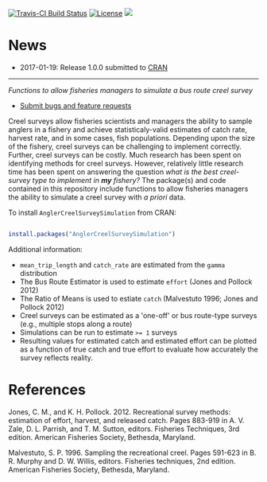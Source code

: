 


[![Travis-CI Build Status](https://travis-ci.org/stevenranney/AnglerCreelSurveySimulation.svg?branch=master)](https://travis-ci.org/stevenranney/AnglerCreelSurveySimulation) [![License](https://img.shields.io/badge/license-GPL0%28%3E=03%29-brightgreen.svg?style=flat)](http://www.gnu.org/licenses/gpl-3.0.html)
![](https://cranlogs.r-pkg.org/badges/grand-total/AnglerCreelSurveySimulation?color=brightgreen)

# News

* 2017-01-19: Release 1.0.0 submitted to [CRAN](https://cran.r-project.org/)

---

*Functions to allow fisheries managers to simulate a bus route creel survey*

* [Submit bugs and feature requests](https://github.com/stevenranney/AnglerCreelSurveySimulation/issues)

Creel surveys allow fisheries scientists and managers the ability to sample anglers in a fishery and achieve statisticaly-valid estimates of catch rate, harvest rate, and in some cases, fish populations.  Depending upon the size of the fishery, creel surveys can be challenging to implement correctly.  Further, creel surveys can be costly.  Much research has been spent on identifying methods for creel surveys.  However, relatively little research time has been spent on answering the question _what is the best creel-survey type to implement in **my** fishery?_  The package(s) and code contained in this repository include functions to allow fisheries managers the ability to simulate a creel survey with *a priori* data.

To install `AnglerCreelSurveySimulation` from CRAN:

```r

install.packages("AnglerCreelSurveySimulation")

```

Additional information:
* `mean_trip_length` and `catch_rate` are estimated from the `gamma` distribution
* The Bus Route Estimator is used to estimate `effort` (Jones and Pollock 2012)
* The Ratio of Means is used to estiate `catch` (Malvestuto 1996; Jones and Pollock 2012)
* Creel surveys can be estimated as a 'one-off' or bus route-type surveys (e.g., multiple stops along a route)
* Simulations can be run to estimate `>= 1` surveys
* Resulting values for estimated catch and estimated effort can be plotted as a function of true catch and true effort to evaluate how accurately the survey reflects reality.

# References 

Jones, C. M., and K. H. Pollock. 2012. Recreational survey 
 methods: estimation of effort, harvest, and released catch. Pages 883-919 
 in A. V. Zale, D. L. Parrish, and T. M. Sutton, editors. Fisheries 
 Techniques, 3rd edition. American Fisheries Society, Bethesda, Maryland.
 
Malvestuto, S. P. 1996. Sampling the recreational creel. Pages 
 591-623 in B. R. Murphy and D. W. Willis, editors. Fisheries techniques, 
 2nd edition. American Fisheries Society, Bethesda, Maryland.
